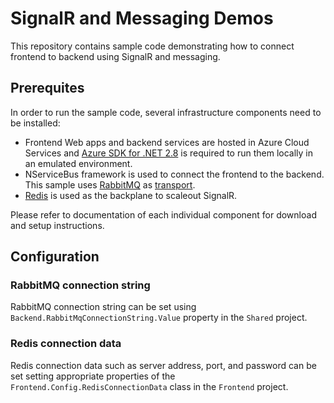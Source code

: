 # SignalR and Messaging Demos

This repository contains sample code demonstrating how to connect frontend to backend using SignalR and messaging.

## Prerequites

In order to run the sample code, several infrastructure components need to be installed:

 - Frontend Web apps and backend services are hosted in Azure Cloud Services and [Azure SDK for .NET 2.8](https://www.microsoft.com/en-us/download/details.aspx?id=50041) is required to run them locally in an emulated environment.
 - NServiceBus framework is used to connect the frontend to the backend. This sample uses [RabbitMQ](https://www.rabbitmq.com/) as [transport](http://docs.particular.net/nservicebus/transports/).
 - [Redis](http://redis.io/) is used as the backplane to scaleout SignalR.

Please refer to documentation of each individual component for download and setup instructions.

## Configuration

### RabbitMQ connection string

RabbitMQ connection string can be set using `Backend.RabbitMqConnectionString.Value` property in the `Shared` project.

### Redis connection data

Redis connection data such as server address, port, and password can be set setting appropriate properties of the `Frontend.Config.RedisConnectionData` class in the `Frontend` project.